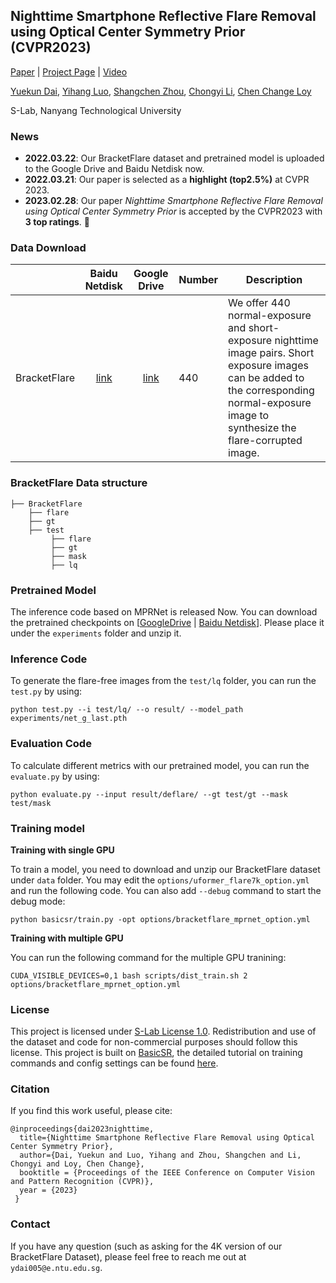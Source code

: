 ## Nighttime Smartphone Reflective Flare Removal using Optical Center Symmetry Prior (CVPR2023)
[Paper](https://arxiv.org/abs/2303.15046) | [Project Page](https://ykdai.github.io/projects/BracketFlare) | [Video](https://www.youtube.com/watch?v=FM8kAM13zUA)

[Yuekun Dai](https://ykdai.github.io/), [Yihang Luo](https://github.com/Luo-Yihang), [Shangchen Zhou](https://shangchenzhou.com/), [Chongyi Li](https://li-chongyi.github.io/),  [Chen Change Loy](https://www.mmlab-ntu.com/person/ccloy/)

S-Lab, Nanyang Technological University

### News

- **2022.03.22**: Our BracketFlare dataset and pretrained model is uploaded to the Google Drive and Baidu Netdisk now.
- **2022.03.21**: Our paper is selected as a **highlight (top2.5%)** at CVPR 2023.
- **2023.02.28**: Our paper *Nighttime Smartphone Reflective Flare Removal using Optical Center Symmetry Prior* is accepted by the CVPR2023 with **3 top ratings**. 🤗

### Data Download

|              |                        Baidu Netdisk                         |                         Google Drive                         | Number | Description                                                  |
| :----------- | :----------------------------------------------------------: | :----------------------------------------------------------: | :----- | ------------------------------------------------------------ |
| BracketFlare | [link](https://pan.baidu.com/s/1vdpnZa4ZXBjb9lXEdaswjQ?pwd=cvpr) | [link](https://drive.google.com/file/d/1UBGvI_KCPkEyCNQkFrNNPY5LnXjAm2Oi/view?usp=share_link) | 440    | We offer 440 normal-exposure and short-exposure nighttime image pairs. Short exposure images can be added to the corresponding normal-exposure image to synthesize the flare-corrupted image. |


### BracketFlare Data structure

```
├── BracketFlare
    ├── flare
    ├── gt
    ├── test
         ├── flare
         ├── gt
         ├── mask
         ├── lq
```

### Pretrained Model

The inference code based on MPRNet is released Now. You can download the pretrained checkpoints on [[GoogleDrive](https://drive.google.com/file/d/15AzR-VaiQO0l8Av-yE6gVuExcTwYAi45/view?usp=share_link) | [Baidu Netdisk](https://pan.baidu.com/s/1jWg_uZMlFhT5MOCWaQmWOQ?pwd=cvpr )]. Please place it under the `experiments` folder and unzip it.

### Inference Code

To generate the flare-free images from the `test/lq` folder,  you can run the `test.py` by using:

```
python test.py --i test/lq/ --o result/ --model_path experiments/net_g_last.pth
```

### Evaluation Code

To calculate different metrics with our pretrained model, you can run the `evaluate.py` by using:

```
python evaluate.py --input result/deflare/ --gt test/gt --mask test/mask
```

### Training model

**Training with single GPU**

To train a model, you need to download and unzip our BracketFlare dataset under `data` folder. You may edit the `options/uformer_flare7k_option.yml` and run the following code. You can also add `--debug` command to start the debug mode:

```
python basicsr/train.py -opt options/bracketflare_mprnet_option.yml
```

**Training with multiple GPU**

You can run the following command for the multiple GPU tranining:

```
CUDA_VISIBLE_DEVICES=0,1 bash scripts/dist_train.sh 2 options/bracketflare_mprnet_option.yml
```



### License

This project is licensed under <a rel="license" href="https://github.com/ykdai/BracketFlare/blob/main/LICENSE">S-Lab License 1.0</a>. Redistribution and use of the dataset and code for non-commercial purposes should follow this license. This project is built on [BasicSR](https://github.com/XPixelGroup/BasicSR), the detailed tutorial on training commands and config settings can be found [here](https://github.com/XPixelGroup/BasicSR/blob/master/docs/introduction.md). 

### Citation

If you find this work useful, please cite:

```
@inproceedings{dai2023nighttime,
  title={Nighttime Smartphone Reflective Flare Removal using Optical Center Symmetry Prior},
  author={Dai, Yuekun and Luo, Yihang and Zhou, Shangchen and Li, Chongyi and Loy, Chen Change},
  booktitle = {Proceedings of the IEEE Conference on Computer Vision and Pattern Recognition (CVPR)},
  year = {2023}
 }
```

### Contact

If you have any question (such as asking for the 4K version of our BracketFlare Dataset), please feel free to reach me out at `ydai005@e.ntu.edu.sg`.
